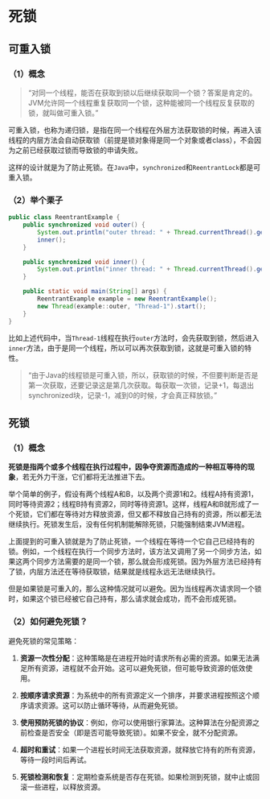 # 死锁

## 可重入锁

### （1）概念

> “对同一个线程，能否在获取到锁以后继续获取同一个锁？答案是肯定的。JVM允许同一个线程重复获取同一个锁，这种能被同一个线程反复获取的锁，就叫做可重入锁。”

可重入锁，也称为递归锁，是指在同一个线程在外层方法获取锁的时候，再进入该线程的内层方法会自动获取锁（前提是锁对象得是同一个对象或者class），不会因为之前已经获取过锁而导致锁的申请失败。

这样的设计就是为了防止死锁。在`Java`中，`synchronized`和`ReentrantLock`都是可重入锁。

### （2）举个栗子

```java
public class ReentrantExample {
    public synchronized void outer() {
        System.out.println("outer thread: " + Thread.currentThread().getName());
        inner();
    }

    public synchronized void inner() {
        System.out.println("inner thread: " + Thread.currentThread().getName());
    }

    public static void main(String[] args) {
        ReentrantExample example = new ReentrantExample();
        new Thread(example::outer, "Thread-1").start();
    }
}
```

比如上述代码中，当`Thread-1`线程在执行`outer`方法时，会先获取到锁，然后进入`inner`方法，由于是同一个线程，所以可以再次获取到锁，这就是可重入锁的特性。

> “由于Java的线程锁是可重入锁，所以，获取锁的时候，不但要判断是否是第一次获取，还要记录这是第几次获取。每获取一次锁，记录+1，每退出synchronized块，记录-1，减到0的时候，才会真正释放锁。”

## 死锁

### （1）概念

**死锁是指两个或多个线程在执行过程中，因争夺资源而造成的一种相互等待的现象**，若无外力干涨，它们都将无法推进下去。

举个简单的例子，假设有两个线程A和B，以及两个资源1和2。线程A持有资源1，同时等待资源2；线程B持有资源2，同时等待资源1。这样，线程A和B就形成了一个死锁，它们都在等待对方释放资源，但又都不释放自己持有的资源，所以都无法继续执行。死锁发生后，没有任何机制能解除死锁，只能强制结束JVM进程。

上面提到的可重入锁就是为了防止死锁，一个线程在等待一个它自己已经持有的锁。例如，一个线程在执行一个同步方法时，该方法又调用了另一个同步方法，如果这两个同步方法需要的是同一个锁，那么就会形成死锁。因为外层方法已经持有了锁，内层方法还在等待获取锁，结果就是线程永远无法继续执行。

但是如果锁是可重入的，那么这种情况就可以避免。因为当线程再次请求同一个锁时，如果这个锁已经被它自己持有，那么请求就会成功，而不会形成死锁。

### （2）如何避免死锁？

避免死锁的常见策略：

1. **资源一次性分配**：这种策略是在进程开始时请求所有必需的资源。如果无法满足所有资源，进程就不会开始。这可以避免死锁，但可能导致资源的低效使用。

2. **按顺序请求资源**：为系统中的所有资源定义一个排序，并要求进程按照这个顺序请求资源。这可以防止循环等待，从而避免死锁。

3. **使用预防死锁的协议**：例如，你可以使用银行家算法。这种算法在分配资源之前检查是否安全（即是否可能导致死锁）。如果不安全，就不分配资源。

4. **超时和重试**：如果一个进程长时间无法获取资源，就释放它持有的所有资源，等待一段时间后再试。

5. **死锁检测和恢复**：定期检查系统是否存在死锁。如果检测到死锁，就中止或回滚一些进程，以释放资源。
